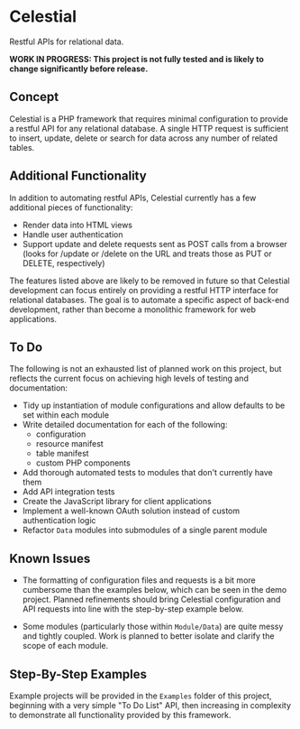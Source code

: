# Celestial
Restful APIs for relational data.

**WORK IN PROGRESS: This project is not fully tested and is likely to change significantly before release.**


## Concept
Celestial is a PHP framework that requires minimal configuration to provide a restful API for any relational database. A single HTTP request is sufficient to insert, update, delete or search for data across any number of related tables.


## Additional Functionality
In addition to automating restful APIs, Celestial currently has a few additional pieces of functionality:

- Render data into HTML views
- Handle user authentication
- Support update and delete requests sent as POST calls from a browser (looks for /update or /delete on the URL and treats those as PUT or DELETE, respectively)

The features listed above are likely to be removed in future so that Celestial development can focus entirely on providing a restful HTTP interface for relational databases. The goal is to automate a specific aspect of back-end development, rather than become a monolithic framework for web applications.


## To Do
The following is not an exhausted list of planned work on this project, but reflects the current focus on achieving high levels of testing and documentation:

- Tidy up instantiation of module configurations and allow defaults to be set within each module
- Write detailed documentation for each of the following:
	- configuration
	- resource manifest
	- table manifest
	- custom PHP components
- Add thorough automated tests to modules that don't currently have them
- Add API integration tests
- Create the JavaScript library for client applications
- Implement a well-known OAuth solution instead of custom authentication logic
- Refactor `Data` modules into submodules of a single parent module


## Known Issues
- The formatting of configuration files and requests is a bit more cumbersome than the examples below, which can be seen in the demo project. Planned refinements should bring Celestial configuration and API requests into line with the step-by-step example below.

- Some modules (particularly those within `Module/Data`) are quite messy and tightly coupled. Work is planned to better isolate and clarify the scope of each module.


## Step-By-Step Examples
Example projects will be provided in the `Examples` folder of this project, beginning with a very simple "To Do List" API, then increasing in complexity to demonstrate all functionality provided by this framework.
